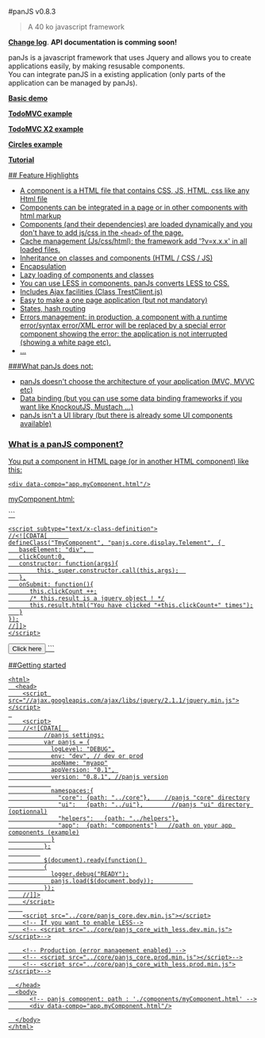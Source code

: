 #panJS v0.8.3
> A 40 ko javascript framework 
<p><a href="http://www.nexilearn.com/panjs/doc/change-log/"><b>Change log</b></a>. <b>API documentation is comming soon!</b></p>

panJs is a javascript framework that uses Jquery and allows you to create applications easily, by making resusable components.
<br/>You can integrate panJS in a existing application (only parts of the application can be managed by panJs).
</p>
<p><a href="http://www.nexilearn.fr/libs/panjs/trunk/doc/examples/demo"><b>Basic demo</b></p>
<p><a href="http://www.nexilearn.fr/libs/panjs/trunk/doc/examples/todoMvc"><b>TodoMVC example</b></p>
<p><a href="http://www.nexilearn.fr/libs/panjs/trunk/doc/examples/todoMvc/index2.html"><b>TodoMVC X2 example</b></p>
<p><a href="http://www.nexilearn.fr/libs/panjs/trunk/doc/examples/circles"><b>Circles example</b></p>
<p><a href="http://www.nexilearn.fr/libs/panjs/trunk/doc/tutorial"><b>Tutorial</b></p>
## Feature Highlights

* A component is a HTML file that contains CSS, JS, HTML, css <link> like any Html file
* Components can be integrated in a page or in other components with html markup
* Components (and their dependencies) are loaded dynamically and you don't have to add js/css in the `<head>` of the page.
* Cache management (Js/css/html): the framework add '?v=x.x.x' in all loaded files.
* Inheritance on classes and components (HTML / CSS / JS)
* Encapsulation
* Lazy loading of components and classes
* You can use LESS in components. panJs converts LESS to CSS.
* Includes Ajax facilities (Class TrestClient.js)
* Easy to make a one page application (but not mandatory)
* States, hash routing
* Errors management: in production, a component with a runtime error/syntax error/XML error will be replaced by a special error component showing the error: the application is not interrupted (showing a white page etc).
* ...


###What panJs does not:

* panJs doesn't choose the architecture of your application (MVC, MVVC etc)</li>
* Data binding (but you can use some data binding frameworks if you want like KnockoutJS, Mustach ...)</li>
* panJs isn't a UI library (but there is already some UI components available)</li>


### What is a panJS component?

You put a component in HTML page (or in another HTML component) like this:

```
<div data-compo="app.myComponent.html"/>
```

<p>myComponent.html:</p>
```
<html> 
  <head>
    <style type="text/css">
    .TmyComponent .result
     {
        font-weight: bold;           
        color: #428bca
     }   
    </style>

    <script subtype="text/x-class-definition">
    //<![CDATA[      
    defineClass("TmyComponent", "panjs.core.display.Telement", { 
       baseElement: "div",	
       clickCount:0,
       constructor: function(args){
    	    this._super.constructor.call(this,args);  
       },
       onSubmit: function(){
          this.clickCount ++;
          /* this.result is a jquery object ! */
          this.result.html("You have clicked "+this.clickCount+" times");
       }
    });
    //]]>
    </script>
  </head>
  
  <body>
     <button type="submit" id="btnSubmit" data-onclick="this.onSubmit" class="btn btn-danger">Click here</button>
     <span id="result" class="result"></span>
  </body>
</html>
```

##Getting started

```
<html>
  <head>
    <script src="//ajax.googleapis.com/ajax/libs/jquery/2.1.1/jquery.min.js"></script>
 
    <script>
    //<![CDATA[  
          //panjs settings:
          var panjs = {
            logLevel: "DEBUG",
            env: "dev", // dev or prod
            appName: "myapp"
            appVersion: "0.1", 
            version: "0.8.1", //panjs version
            
            namespaces:{
              "core": {path: "../core"},    //panjs "core" directory
              "ui":   {path: "../ui"},        //panjs "ui" directory (optionnal)
              "helpers":   {path: "../helpers"},
              "app":  {path: "components"}   //path on your app components (example)
            }
          };
         
          $(document).ready(function() 
          {
            logger.debug("READY");
            panjs.load($(document.body));           
          });
    //]]>
    </script>
    
    <script src="../core/panjs_core.dev.min.js"></script>
    <!-- If you want to enable LESS-->
    <!-- <script src="../core/panjs_core_with_less.dev.min.js"></script>-->

    <!-- Production (error management enabled) -->
    <!-- <script src="../core/panjs_core.prod.min.js"></script>-->
    <!-- <script src="../core/panjs_core_with_less.prod.min.js"></script>-->

  </head>
  <body>
      <!-- panjs component: path : './components/myComponent.html' -->
      <div data-compo="app.myComponent.html"/>

  </body>
</html>
```


